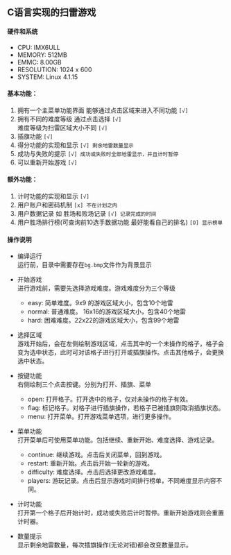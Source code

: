 ## C语言实现的扫雷游戏 

#### 硬件和系统
- CPU: IMX6ULL
- MEMORY: 512MB
- EMMC: 8.00GB
- RESOLUTION: 1024 x 600
- SYSTEM: Linux 4.1.15

#### 基本功能：

1. 拥有一个主菜单功能界面 能够通过点击区域来进入不同功能 `[√]`
2. 拥有不同的难度等级 通过点击选择 `[√]`  
   难度等级为扫雷区域大小不同 `[√]`
3. 插旗功能 `[√]`
4. 得分功能的实现和显示 `[√] 剩余地雷数量显示`
5. 成功与失败的提示 `[√] 成功或失败时全部地雷显示，并且计时暂停`
6. 可以重新开始游戏 `[√]`

#### 额外功能： 

1. 计时功能的实现和显示 `[√]`
2. 用户账户和密码机制  `[x] 不在计划之内`
3. 用户数据记录 如 胜场和败场记录 `[√] 记录完成的时间`
4. 用户胜场排行榜(可查询前10选手数据功能 最好能看自己的排名) `[O] 显示榜单`

#### 操作说明

- 编译运行  
   运行前，目录中需要存在`bg.bmp`文件作为背景显示  

- 开始游戏  
   进行游戏前，需要先选择游戏难度。游戏难度分为三个等级  
   - easy: 简单难度。9x9 的游戏区域大小，包含10个地雷  
   - normal: 普通难度。 16x16的游戏区域大小，包含40个地雷  
   - hard: 困难难度。22x22的游戏区域大小，包含99个地雷  

- 选择区域  
   游戏开始后，会在左侧绘制游戏区域，点击其中的一个未操作的格子，格子会变为选中状态，此时可对该格子进行打开或插旗操作。点击其他格子，会更换选中状态。

- 按键功能  
   右侧绘制三个点击按键。分别为打开、插旗、菜单
   - open: 打开格子。打开选中的格子，仅对未操作的格子有效。  
   - flag: 标记格子。对格子进行插旗操作，若格子已被插旗则取消插旗状态。  
   - menu: 打开菜单。打开游戏菜单选项，进行更多操作。  

- 菜单功能  
   打开菜单后可使用菜单功能。包括继续、重新开始、难度选择、游戏记录。
   - continue: 继续游戏。点击后关闭菜单，回到游戏。  
   - restart: 重新开始。点击后开始一轮新的游戏。  
   - difficulty: 难度选择。点击后选择更改游戏难度。  
   - players: 游玩记录。点击后显示游戏时间排行榜单，不同难度显示内容不同。  

- 计时功能  
   打开第一个格子后开始计时，成功或失败后计时暂停。重新开始游戏则会重置计时器。  

- 数量提示  
   显示剩余地雷数量，每次插旗操作(无论对错)都会改变数量显示。  


